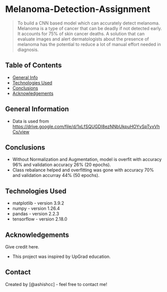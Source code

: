 # Melanoma-Detection-Assignment
> To build a CNN based model which can accurately detect melanoma. Melanoma is a type of cancer that can be deadly if not detected early. It accounts for 75% of skin cancer deaths. A solution that can evaluate images and alert dermatologists about the presence of melanoma has the potential to reduce a lot of manual effort needed in diagnosis.


## Table of Contents
* [General Info](#general-information)
* [Technologies Used](#technologies-used)
* [Conclusions](#conclusions)
* [Acknowledgements](#acknowledgements)

<!-- You can include any other section that is pertinent to your problem -->

## General Information
- Data is used from https://drive.google.com/file/d/1xLfSQUGDl8ezNNbUkpuHOYvSpTyxVhCs/view

## Conclusions
- Without Normalization and Augmentation, model is overfit with accuracy 96% and validation accuracy 26% (20 epochs).
- Class rebalance helped and overfitting was gone with accuracy 70% and validation accurray 44% (50 epochs).

## Technologies Used
- matplotlib - version 3.9.2 
- numpy - version 1.26.4
- pandas - version 2.2.3
- tensorflow - version 2.18.0


## Acknowledgements
Give credit here.
- This project was inspired by UpGrad education.


## Contact
Created by [@ashishcc] - feel free to contact me!
